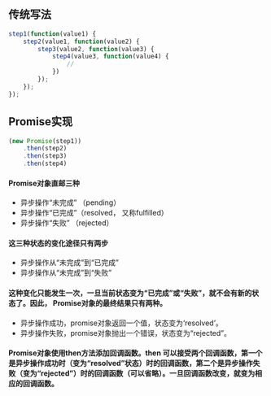 ## 传统写法
```javascript
step1(function(value1) {
    step2(value1, function(value2) {
        step3(value2, function(value3) {
            step4(value3, function(value4) {
                //
            })
        });
    });
});
```
## Promise实现
```javascript
(new Promise(step1))
    .then(step2)
    .then(step3)
    .then(step4)
```

#### Promise对象直邮三种

* 异步操作“未完成” （pending）
* 异步操作“已完成”（resolved， 又称fulfilled）
* 异步操作“失败” （rejected）

#### 这三种状态的变化途径只有两步

* 异步操作从“未完成”到“已完成”
* 异步操作从“未完成”到“失败”

#### 这种变化只能发生一次，一旦当前状态变为“已完成”或“失败”，就不会有新的状态了。因此， Promise对象的最终结果只有两种。

* 异步操作成功，promise对象返回一个值，状态变为‘resolved’。
* 异步操作失败，promise对象抛出一个错误，状态变为“rejected”。

#### Promise对象使用then方法添加回调函数。then 可以接受两个回调函数，第一个是异步操作成功时（变为“resolved”状态）时的回调函数，第二个是异步操作失败（变为“rejected”）时的回调函数（可以省略）。一旦回调函数改变，就变为相应的回调函数。